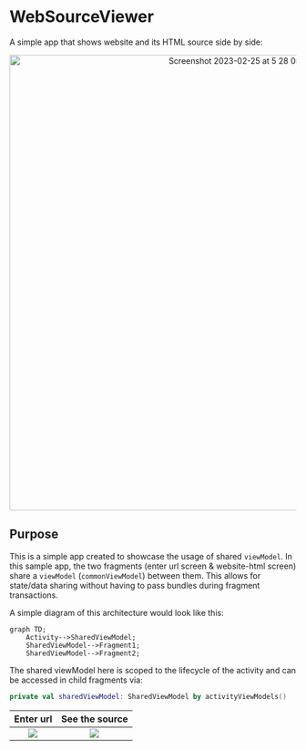 # WebSourceViewer
A simple app that shows website and its HTML source side by side:

<p align="center">
  <img width="800" alt="Screenshot 2023-02-25 at 5 28 05 PM" src="https://user-images.githubusercontent.com/27980758/221382462-2dc4e28e-c3ef-48cb-a01a-624286b6139f.png">
</p>

## Purpose
This is a simple app created to showcase the usage of shared `viewModel`. In this sample app, the two fragments (enter url screen & website-html screen) share a `viewModel` (`commonViewModel`) between them. This allows for state/data sharing without having to pass bundles during fragment transactions.

A simple diagram of this architecture would look like this:

```mermaid
graph TD;
    Activity-->SharedViewModel;
    SharedViewModel-->Fragment1;
    SharedViewModel-->Fragment2;
```

The shared viewModel here is scoped to the lifecycle of the activity and can be accessed in child fragments via: 

```kotlin
private val sharedViewModel: SharedViewModel by activityViewModels()
```


Enter url             |  See the source
:-------------------------:|:-------------------------:
![](https://user-images.githubusercontent.com/27980758/221382547-eec38746-51f5-4c49-ad68-d9d24bd151ad.png)  |  ![](https://user-images.githubusercontent.com/27980758/221382474-b4a3facf-68a3-42f5-94f7-1d9214c92ce6.png)
